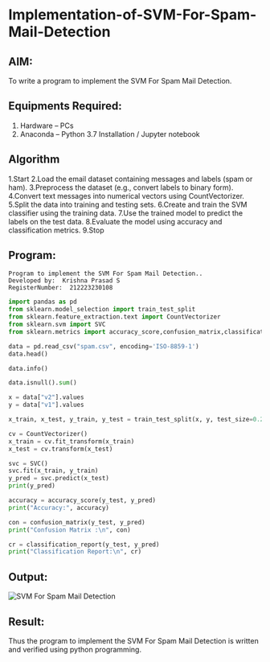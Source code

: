 # Implementation-of-SVM-For-Spam-Mail-Detection

## AIM:
To write a program to implement the SVM For Spam Mail Detection.

## Equipments Required:
1. Hardware – PCs
2. Anaconda – Python 3.7 Installation / Jupyter notebook

## Algorithm
1.Start
2.Load the email dataset containing messages and labels (spam or ham).
3.Preprocess the dataset (e.g., convert labels to binary form).
4.Convert text messages into numerical vectors using CountVectorizer.
5.Split the data into training and testing sets.
6.Create and train the SVM classifier using the training data.
7.Use the trained model to predict the labels on the test data.
8.Evaluate the model using accuracy and classification metrics.
9.Stop


## Program:
```
Program to implement the SVM For Spam Mail Detection..
Developed by:  Krishna Prasad S
RegisterNumber:  212223230108
```
```python
import pandas as pd
from sklearn.model_selection import train_test_split
from sklearn.feature_extraction.text import CountVectorizer
from sklearn.svm import SVC
from sklearn.metrics import accuracy_score,confusion_matrix,classification_report

data = pd.read_csv("spam.csv", encoding='ISO-8859-1')
data.head()

data.info()

data.isnull().sum()

x = data["v2"].values
y = data["v1"].values

x_train, x_test, y_train, y_test = train_test_split(x, y, test_size=0.2, random_state=0)

cv = CountVectorizer()
x_train = cv.fit_transform(x_train)
x_test = cv.transform(x_test)

svc = SVC()
svc.fit(x_train, y_train)
y_pred = svc.predict(x_test)
print(y_pred)

accuracy = accuracy_score(y_test, y_pred)
print("Accuracy:", accuracy)

con = confusion_matrix(y_test, y_pred)
print("Confusion Matrix :\n", con)

cr = classification_report(y_test, y_pred)
print("Classification Report:\n", cr)
```
## Output:
![SVM For Spam Mail Detection](sam.png)


## Result:
Thus the program to implement the SVM For Spam Mail Detection is written and verified using python programming.
